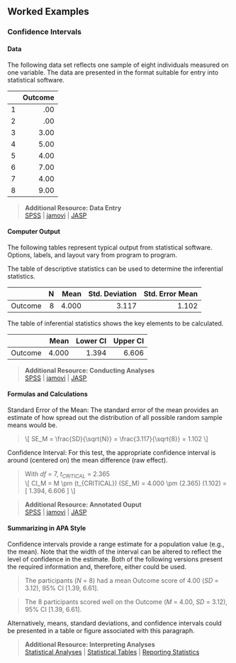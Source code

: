 ## Worked Examples

### Confidence Intervals

#### Data

The following data set reflects one sample of eight individuals measured on one variable. The data are presented in the format suitable for entry into statistical software.

|     | Outcome |
|-----|--------:|
| 1   | .00     |
| 2   | .00     |
| 3   | 3.00    |
| 4   | 5.00    |
| 5   | 4.00    |
| 6   | 7.00    |
| 7   | 4.00    |
| 8   | 9.00    |

> **Additional Resource: Data Entry**  
[SPSS](../SPSS/using-software/onesampledata.md) | 
[jamovi](../jamovi/using-software/onesampledata.md) | 
[JASP](../JASP/using-software/onesampledata.md)

#### Computer Output

The following tables represent typical output from statistical software. Options, labels, and layout vary from program to program.

The table of descriptive statistics can be used to determine the inferential statistics.

|         | N   | Mean  | Std. Deviation | Std. Error Mean |
|:--------|----:|------:|---------------:|----------------:|
| Outcome | 8   | 4.000 | 3.117          | 1.102           |

The table of inferential statistics shows the key elements to be calculated.

|         |  Mean | Lower CI | Upper CI |
|:--------|------:|---------:|---------:|
| Outcome | 4.000 |    1.394 |    6.606 |

> **Additional Resource: Conducting Analyses**   
[SPSS](../SPSS/using-software/intervals.md) | 
[jamovi](../jamovi/using-software/intervals.md) | 
[JASP](../JASP/using-software/intervals.md)

#### Formulas and Calculations

Standard Error of the Mean: The standard error of the mean provides an estimate of how spread out the distribution of all possible random sample means would be.

> \\[ SE_M = \frac{SD}{\sqrt{N}} = \frac{3.117}{\sqrt{8}} = 1.102 \\]

Confidence Interval: For this test, the appropriate confidence interval is around (centered on) the mean difference (raw effect).

> With *df* = 7, *t<sub>CRITICAL</sub>* = 2.365  
> \\[ CI_M = M \pm (t_{CRITICAL}) (SE_M) = 4.000 \pm (2.365) (1.102) = [ 1.394, 6.606 ] \\]

> **Additional Resource: Annotated Ouput**  
[SPSS](../SPSS/annotated-output/) | 
[jamovi](../jamovi/annotated-output/) | 
[JASP](../JASP/annotated-output/)

#### Summarizing in APA Style

Confidence intervals provide a range estimate for a population value (e.g., the mean). Note that the width of the interval can be altered to reflect the level of confidence in the estimate. Both of the following versions present the required information and, therefore, either could be used.

> The participants (*N* = 8) had a mean Outcome score of 4.00 (*SD* = 3.12), 95% CI \[1.39, 6.61\].

> The 8 participants scored well on the Outcome (*M* = 4.00, *SD* = 3.12), 95% CI \[1.39, 6.61\].

Alternatively, means, standard deviations, and confidence intervals could be presented in a table or figure associated with this paragraph.

> **Additional Resource: Interpreting Analyses**   
[Statistical Analyses](../Methods/statistical-analyses/) | 
[Statistical Tables](../Methods/statistical-tables/) | 
[Reporting Statistics](../Methods/reporting-statistics/)
